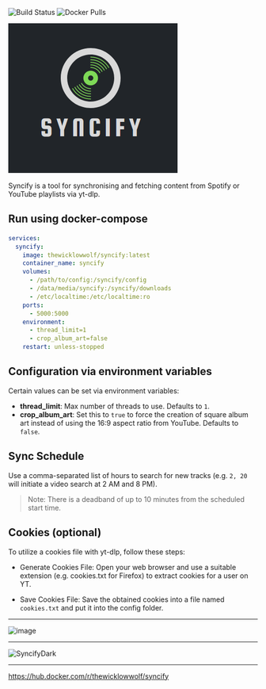 ![Build Status](https://github.com/TheWicklowWolf/Syncify/actions/workflows/main.yml/badge.svg)
![Docker Pulls](https://img.shields.io/docker/pulls/thewicklowwolf/syncify.svg)


<img src="https://raw.githubusercontent.com/TheWicklowWolf/Syncify/main/src/static/syncify_full_logo.png" alt="logo">


Syncify is a tool for synchronising and fetching content from Spotify or YouTube playlists via yt-dlp.


## Run using docker-compose

```yaml
services:
  syncify:
    image: thewicklowwolf/syncify:latest
    container_name: syncify
    volumes:
      - /path/to/config:/syncify/config
      - /data/media/syncify:/syncify/downloads
      - /etc/localtime:/etc/localtime:ro
    ports:
      - 5000:5000
    environment:
      - thread_limit=1
      - crop_album_art=false
    restart: unless-stopped
```


## Configuration via environment variables

Certain values can be set via environment variables:

* __thread_limit__: Max number of threads to use. Defaults to `1`.
* __crop_album_art__: Set this to `true` to force the creation of square album art instead of using the 16:9 aspect ratio from YouTube. Defaults to `false`.


## Sync Schedule

Use a comma-separated list of hours to search for new tracks (e.g. `2, 20` will initiate a video search at 2 AM and 8 PM).
> Note: There is a deadband of up to 10 minutes from the scheduled start time.


## Cookies (optional)
To utilize a cookies file with yt-dlp, follow these steps:

* Generate Cookies File: Open your web browser and use a suitable extension (e.g. cookies.txt for Firefox) to extract cookies for a user on YT.

* Save Cookies File: Save the obtained cookies into a file named `cookies.txt` and put it into the config folder.


---

![image](https://github.com/TheWicklowWolf/Syncify/assets/111055425/025365a6-095f-4110-9c28-4be2921d6f47)

---

![SyncifyDark](https://github.com/TheWicklowWolf/Syncify/assets/111055425/0ef9bb70-77c4-4da5-95b5-889839b63b84)

---


https://hub.docker.com/r/thewicklowwolf/syncify
